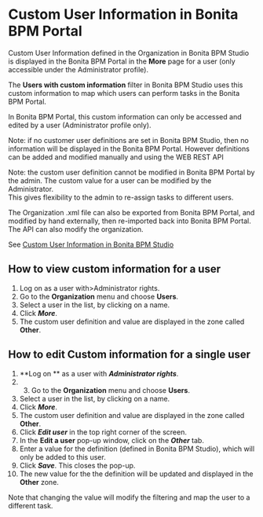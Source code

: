 # Custom User Information in Bonita BPM Portal

Custom User Information defined in the Organization in Bonita BPM Studio is displayed in the Bonita BPM Portal in the **More** page for a user (only accessible under the Administrator profile).

The **Users with custom information** filter in Bonita BPM Studio uses this custom information to map which users can perform tasks in the Bonita BPM Portal.

In Bonita BPM Portal, this custom information can only be accessed and edited by a user (Administrator profile only).

Note: if no customer user definitions are set in Bonita BPM Studio, then no information will be displayed in the Bonita BPM Portal. However definitions can be added and modified manually and using the WEB REST API

Note: the custom user definition cannot be modified in Bonita BPM Portal by the admin. The custom value for a user can be modified by the Administrator.  
This gives flexibility to the admin to re-assign tasks to different users.

The Organization .xml file can also be exported from Bonita BPM Portal, and modified by hand externally, then re-imported back into Bonita BPM Portal.
The API can also modify the organization.

See [Custom User Information in Bonita BPM Studio](custom-user-information-in-bonita-bpm-studio.md)

## How to view custom information for a user

1. Log on as a user with\>Administrator rights.
2. Go to the **Organization** menu and choose **Users**.
3. Select a user in the list, by clicking on a name.
4. Click _**More**_.
5. The custom user definition and value are displayed in the zone called **Other**.

## How to edit Custom information for a single user

1. **Log on ** as a user with _**Administrator rights**_.
2. 3. Go to the **Organization** menu and choose **Users**.
4. Select a user in the list, by clicking on a name.
5. Click _**More**_.
6. The custom user definition and value are displayed in the zone called **Other**.
7. Click _**Edit user**_ in the top right corner of the screen.
8. In the **Edit a user** pop-up window, click on the _**Other**_ tab.
9. Enter a value for the definition (defined in Bonita BPM Studio), which will only be added to this user.
10. Click _**Save**_. This closes the pop-up.
11. The new value for the the definition will be updated and displayed in the **Other** zone.

Note that changing the value will modify the filtering and map the user to a different task.
